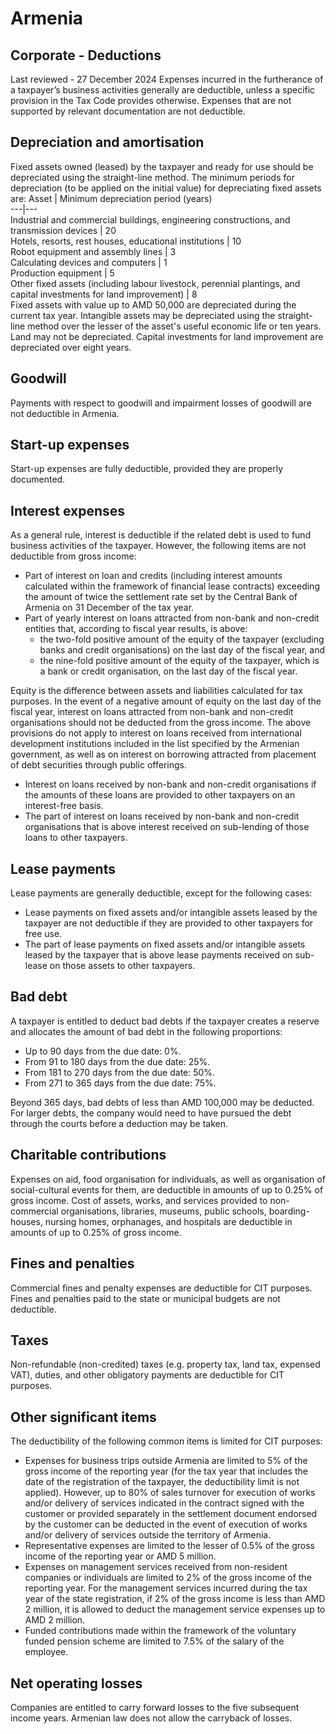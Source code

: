 # Armenia
## Corporate - Deductions
Last reviewed - 27 December 2024
Expenses incurred in the furtherance of a taxpayer’s business activities generally are deductible, unless a specific provision in the Tax Code provides otherwise. Expenses that are not supported by relevant documentation are not deductible.
## Depreciation and amortisation
Fixed assets owned (leased) by the taxpayer and ready for use should be depreciated using the straight-line method. The minimum periods for depreciation (to be applied on the initial value) for depreciating fixed assets are:
Asset | Minimum depreciation period (years)  
---|---  
Industrial and commercial buildings, engineering constructions, and transmission devices | 20  
Hotels, resorts, rest houses, educational institutions | 10  
Robot equipment and assembly lines | 3  
Calculating devices and computers | 1  
Production equipment | 5  
Other fixed assets (including labour livestock, perennial plantings, and capital investments for land improvement) | 8  
Fixed assets with value up to AMD 50,000 are depreciated during the current tax year.
Intangible assets may be depreciated using the straight-line method over the lesser of the asset's useful economic life or ten years.
Land may not be depreciated. Capital investments for land improvement are depreciated over eight years.
## Goodwill
Payments with respect to goodwill and impairment losses of goodwill are not deductible in Armenia.
## Start-up expenses
Start-up expenses are fully deductible, provided they are properly documented.
## Interest expenses
As a general rule, interest is deductible if the related debt is used to fund business activities of the taxpayer. However, the following items are not deductible from gross income:
  * Part of interest on loan and credits (including interest amounts calculated within the framework of financial lease contracts) exceeding the amount of twice the settlement rate set by the Central Bank of Armenia on 31 December of the tax year. 
  * Part of yearly interest on loans attracted from non-bank and non-credit entities that, according to fiscal year results, is above: 
    * the two-fold positive amount of the equity of the taxpayer (excluding banks and credit organisations) on the last day of the fiscal year, and
    * the nine-fold positive amount of the equity of the taxpayer, which is a bank or credit organisation, on the last day of the fiscal year.


Equity is the difference between assets and liabilities calculated for tax purposes.
In the event of a negative amount of equity on the last day of the fiscal year, interest on loans attracted from non-bank and non-credit organisations should not be deducted from the gross income.
The above provisions do not apply to interest on loans received from international development institutions included in the list specified by the Armenian government, as well as on interest on borrowing attracted from placement of debt securities through public offerings.
  * Interest on loans received by non-bank and non-credit organisations if the amounts of these loans are provided to other taxpayers on an interest-free basis.
  * The part of interest on loans received by non-bank and non-credit organisations that is above interest received on sub-lending of those loans to other taxpayers.


## Lease payments
Lease payments are generally deductible, except for the following cases:
  * Lease payments on fixed assets and/or intangible assets leased by the taxpayer are not deductible if they are provided to other taxpayers for free use.
  * The part of lease payments on fixed assets and/or intangible assets leased by the taxpayer that is above lease payments received on sub-lease on those assets to other taxpayers.


## Bad debt
A taxpayer is entitled to deduct bad debts if the taxpayer creates a reserve and allocates the amount of bad debt in the following proportions:
  * Up to 90 days from the due date: 0%.
  * From 91 to 180 days from the due date: 25%.
  * From 181 to 270 days from the due date: 50%.
  * From 271 to 365 days from the due date: 75%.


Beyond 365 days, bad debts of less than AMD 100,000 may be deducted. For larger debts, the company would need to have pursued the debt through the courts before a deduction may be taken.
## Charitable contributions
Expenses on aid, food organisation for individuals, as well as organisation of social-cultural events for them, are deductible in amounts of up to 0.25% of gross income.
Cost of assets, works, and services provided to non-commercial organisations, libraries, museums, public schools, boarding-houses, nursing homes, orphanages, and hospitals are deductible in amounts of up to 0.25% of gross income.
## Fines and penalties
Commercial fines and penalty expenses are deductible for CIT purposes. Fines and penalties paid to the state or municipal budgets are not deductible.
## Taxes
Non-refundable (non-credited) taxes (e.g. property tax, land tax, expensed VAT), duties, and other obligatory payments are deductible for CIT purposes.
## Other significant items
The deductibility of the following common items is limited for CIT purposes:
  * Expenses for business trips outside Armenia are limited to 5% of the gross income of the reporting year (for the tax year that includes the date of the registration of the taxpayer, the deductibility limit is not applied). However, up to 80% of sales turnover for execution of works and/or delivery of services indicated in the contract signed with the customer or provided separately in the settlement document endorsed by the customer can be deducted in the event of execution of works and/or delivery of services outside the territory of Armenia.
  * Representative expenses are limited to the lesser of 0.5% of the gross income of the reporting year or AMD 5 million.
  * Expenses on management services received from non-resident companies or individuals are limited to 2% of the gross income of the reporting year. For the management services incurred during the tax year of the state registration, if 2% of the gross income is less than AMD 2 million, it is allowed to deduct the management service expenses up to AMD 2 million.
  * Funded contributions made within the framework of the voluntary funded pension scheme are limited to 7.5% of the salary of the employee.


## Net operating losses
Companies are entitled to carry forward losses to the five subsequent income years. Armenian law does not allow the carryback of losses.
